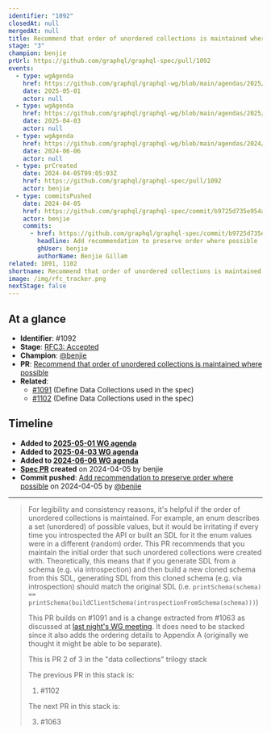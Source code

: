 ```yaml
---
identifier: "1092"
closedAt: null
mergedAt: null
title: Recommend that order of unordered collections is maintained where possible
stage: "3"
champion: benjie
prUrl: https://github.com/graphql/graphql-spec/pull/1092
events:
  - type: wgAgenda
    href: https://github.com/graphql/graphql-wg/blob/main/agendas/2025/05-May/01-wg-primary.md
    date: 2025-05-01
    actor: null
  - type: wgAgenda
    href: https://github.com/graphql/graphql-wg/blob/main/agendas/2025/04-Apr/03-wg-primary.md
    date: 2025-04-03
    actor: null
  - type: wgAgenda
    href: https://github.com/graphql/graphql-wg/blob/main/agendas/2024/06-Jun/06-wg-primary.md
    date: 2024-06-06
    actor: null
  - type: prCreated
    date: 2024-04-05T09:05:03Z
    href: https://github.com/graphql/graphql-spec/pull/1092
    actor: benjie
  - type: commitsPushed
    date: 2024-04-05
    href: https://github.com/graphql/graphql-spec/commit/b9725d735e954a1710eae62b6ee753e9d4045bcf
    actor: benjie
    commits:
      - href: https://github.com/graphql/graphql-spec/commit/b9725d735e954a1710eae62b6ee753e9d4045bcf
        headline: Add recommendation to preserve order where possible
        ghUser: benjie
        authorName: Benjie Gillam
related: 1091, 1102
shortname: Recommend that order of unordered collections is maintained where possible
image: /img/rfc_tracker.png
nextStage: false
---
```


## At a glance

- **Identifier**: #1092
- **Stage**: [RFC3: Accepted](https://github.com/graphql/graphql-spec/blob/main/CONTRIBUTING.md#stage-3-accepted)
- **Champion**: [@benjie](https://github.com/benjie)
- **PR**: [Recommend that order of unordered collections is maintained where possible](https://github.com/graphql/graphql-spec/pull/1092)
- **Related**:
  - [#1091](/rfcs/1091 "Define Data Collections used in the spec / RFCS") (Define Data Collections used in the spec)
  - [#1102](/rfcs/1102 "Define Data Collections used in the spec / RFC3") (Define Data Collections used in the spec)

<!-- BEGIN_CUSTOM_TEXT -->



<!-- END_CUSTOM_TEXT -->

## Timeline

- **Added to [2025-05-01 WG agenda](https://github.com/graphql/graphql-wg/blob/main/agendas/2025/05-May/01-wg-primary.md)**
- **Added to [2025-04-03 WG agenda](https://github.com/graphql/graphql-wg/blob/main/agendas/2025/04-Apr/03-wg-primary.md)**
- **Added to [2024-06-06 WG agenda](https://github.com/graphql/graphql-wg/blob/main/agendas/2024/06-Jun/06-wg-primary.md)**
- **[Spec PR](https://github.com/graphql/graphql-spec/pull/1092) created** on 2024-04-05 by benjie
- **Commit pushed**: [Add recommendation to preserve order where possible](https://github.com/graphql/graphql-spec/commit/b9725d735e954a1710eae62b6ee753e9d4045bcf) on 2024-04-05 by [@benjie](https://github.com/benjie)

<!-- VERBATIM -->

---

> For legibility and consistency reasons, it's helpful if the order of unordered collections is maintained. For example, an enum describes a set (unordered) of possible values, but it would be irritating if every time you introspected the API or built an SDL for it the enum values were in a different (random) order. This PR recommends that you maintain the initial order that such unordered collections were created with. Theoretically, this means that if you generate SDL from a schema (e.g. via introspection) and then build a new cloned schema from this SDL, generating SDL from this cloned schema (e.g. via introspection) should match the original SDL (i.e. `printSchema(schema) == printSchema(buildClientSchema(introspectionFromSchema(schema)))`)
> 
> This PR builds on #1091 and is a change extracted from #1063 as discussed at [last night's WG meeting](https://github.com/graphql/graphql-wg/blob/main/notes/2024/2024-04.md#ordering-of-schema-elements-10m-benjie). It does need to be stacked since it also adds the ordering details to Appendix A (originally we thought it might be able to be separate).
> 
> This is PR 2 of 3 in the "data collections" trilogy stack
> 
> The previous PR in this stack is:
> 
> 1. #1102
> 
> The next PR in this stack is:
> 
> 3. #1063
